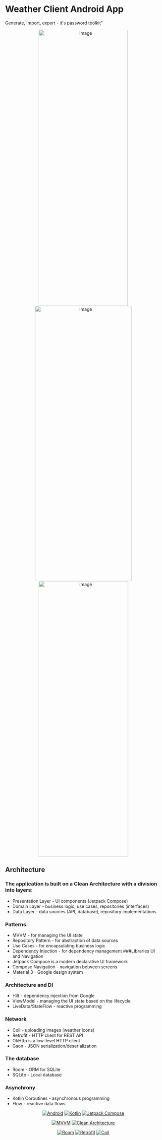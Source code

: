 # Weather Client Android App
Generate, import, export - it's password toolkit"
<div align="center">
<img width="288" height="890" alt="image" src="https://github.com/user-attachments/assets/cb575c26-4392-415e-965c-97fda4e4f78b" />
<img width="313" height="887" alt="image" src="https://github.com/user-attachments/assets/40a19afb-9612-40a2-aff4-ef6a8f137668" />
<img width="289" height="889" alt="image" src="https://github.com/user-attachments/assets/4fa2228c-d97d-4c57-bca5-d1c598ba6c86" />
</div>

## Architecture
### The application is built on a Clean Architecture with a division into layers:
- Presentation Layer - UI components (Jetpack Compose)
- Domain Layer - business logic, use cases, repositories (interfaces)
- Data Layer - data sources (API, database), repository implementations
### Patterns:
- MVVM - for managing the UI state
- Repository Pattern - for abstraction of data sources
- Use Cases - for encapsulating business logic
- Dependency Injection - for dependency management
###Libraries
UI and Navigation
- Jetpack Compose is a modern declarative UI framework
- Compose Navigation - navigation between screens
- Material 3 - Google design system
### Architecture and DI
- Hilt - dependency injection from Google
- ViewModel - managing the UI state based on the lifecycle
- LiveData/StateFlow - reactive programming
### Network
- Coil - uploading images (weather icons)
- Retrofit - HTTP client for REST API
- OkHttp is a low-level HTTP client
- Gson - JSON serialization/deserialization
### The database
- Room - ORM for SQLite
- SQLite - Local database
### Asynchrony
- Kotlin Coroutines - asynchronous programming
- Flow - reactive data flows


<div align="center">
  
[![Android](https://img.shields.io/badge/Android-3DDC84?style=for-the-badge&logo=android&logoColor=white)](https://developer.android.com)
[![Kotlin](https://img.shields.io/badge/Kotlin-7F52FF?style=for-the-badge&logo=kotlin&logoColor=white)](https://kotlinlang.org)
[![Jetpack Compose](https://img.shields.io/badge/Jetpack%20Compose-4285F4?style=for-the-badge&logo=jetpackcompose&logoColor=white)](https://developer.android.com/jetpack/compose)

<!-- Архитектура -->
[![MVVM](https://img.shields.io/badge/Architecture-MVVM-FF9800?style=for-the-badge&logo=android&logoColor=white)]()
[![Clean Architecture](https://img.shields.io/badge/Clean-Architecture-4CAF50?style=for-the-badge&logo=android&logoColor=white)]()

<!-- База данных и сеть -->
[![Room](https://img.shields.io/badge/Room-Database-4CAF50?style=for-the-badge&logo=android&logoColor=white)](https://developer.android.com/jetpack/androidx/releases/room)
[![Retrofit](https://img.shields.io/badge/Retrofit-Network-FF5722?style=for-the-badge&logo=square&logoColor=white)](https://square.github.io/retrofit)
[![Coil](https://img.shields.io/badge/Coil-Images-9C27B0?style=for-the-badge&logo=android&logoColor=white)](https://coil-kt.github.io/coil)
</div>
